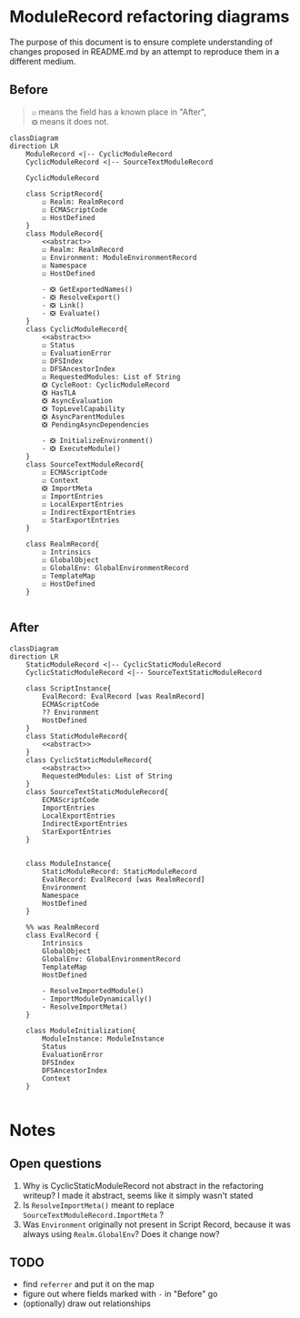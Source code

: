 # ModuleRecord refactoring diagrams

The purpose of this document is to ensure complete understanding of changes proposed in README.md by an attempt to reproduce them in a different medium.


## Before


> `☑️` means the field has a known place in "After",  
> `❎` means it does not.

```mermaid
classDiagram
direction LR
    ModuleRecord <|-- CyclicModuleRecord
    CyclicModuleRecord <|-- SourceTextModuleRecord

    CyclicModuleRecord

    class ScriptRecord{
        ☑️ Realm: RealmRecord
        ☑️ ECMAScriptCode
        ☑️ HostDefined
    }
    class ModuleRecord{
        <<abstract>>
        ☑️ Realm: RealmRecord
        ☑️ Environment: ModuleEnvironmentRecord
        ☑️ Namespace
        ☑️ HostDefined

        - ❎ GetExportedNames()
        - ❎ ResolveExport()
        - ❎ Link()
        - ❎ Evaluate()
    }
    class CyclicModuleRecord{
        <<abstract>>
        ☑️ Status
        ☑️ EvaluationError
        ☑️ DFSIndex
        ☑️ DFSAncestorIndex
        ☑️ RequestedModules: List of String
        ❎ CycleRoot: CyclicModuleRecord
        ❎ HasTLA
        ❎ AsyncEvaluation
        ❎ TopLevelCapability
        ❎ AsyncParentModules
        ❎ PendingAsyncDependencies

        - ❎ InitializeEnvironment() 
        - ❎ ExecuteModule()
    }
    class SourceTextModuleRecord{
        ☑️ ECMAScriptCode
        ☑️ Context
        ❎ ImportMeta
        ☑️ ImportEntries
        ☑️ LocalExportEntries
        ☑️ IndirectExportEntries
        ☑️ StarExportEntries
    }

    class RealmRecord{
        ☑️ Intrinsics
        ☑️ GlobalObject
        ☑️ GlobalEnv: GlobalEnvironmentRecord
        ☑️ TemplateMap
        ☑️ HostDefined
    }


```


## After

```mermaid
classDiagram
direction LR
    StaticModuleRecord <|-- CyclicStaticModuleRecord
    CyclicStaticModuleRecord <|-- SourceTextStaticModuleRecord

    class ScriptInstance{
        EvalRecord: EvalRecord [was RealmRecord]
        ECMAScriptCode
        ?? Environment
        HostDefined
    }
    class StaticModuleRecord{
        <<abstract>>
    }
    class CyclicStaticModuleRecord{
        <<abstract>>
        RequestedModules: List of String
    }
    class SourceTextStaticModuleRecord{
        ECMAScriptCode
        ImportEntries
        LocalExportEntries
        IndirectExportEntries
        StarExportEntries
    }

  
    class ModuleInstance{
        StaticModuleRecord: StaticModuleRecord
        EvalRecord: EvalRecord [was RealmRecord]
        Environment
        Namespace
        HostDefined
    }

    %% was RealmRecord
    class EvalRecord {
        Intrinsics
        GlobalObject
        GlobalEnv: GlobalEnvironmentRecord
        TemplateMap
        HostDefined

        - ResolveImportedModule()
        - ImportModuleDynamically()
        - ResolveImportMeta()
    }

    class ModuleInitialization{
        ModuleInstance: ModuleInstance
        Status
        EvaluationError
        DFSIndex
        DFSAncestorIndex
        Context
    }


```

# Notes

## Open questions

1. Why is CyclicStaticModuleRecord not abstract in the refactoring writeup? I made it abstract, seems like it simply wasn't stated
2. Is `ResolveImportMeta()` meant to replace `SourceTextModuleRecord.ImportMeta` ?
3. Was `Environment` originally not present in Script Record, because it was always using `Realm.GlobalEnv`? Does it change now?


## TODO
- find `referrer` and put it on the map
- figure out where fields marked with `-` in "Before" go
- (optionally) draw out relationships